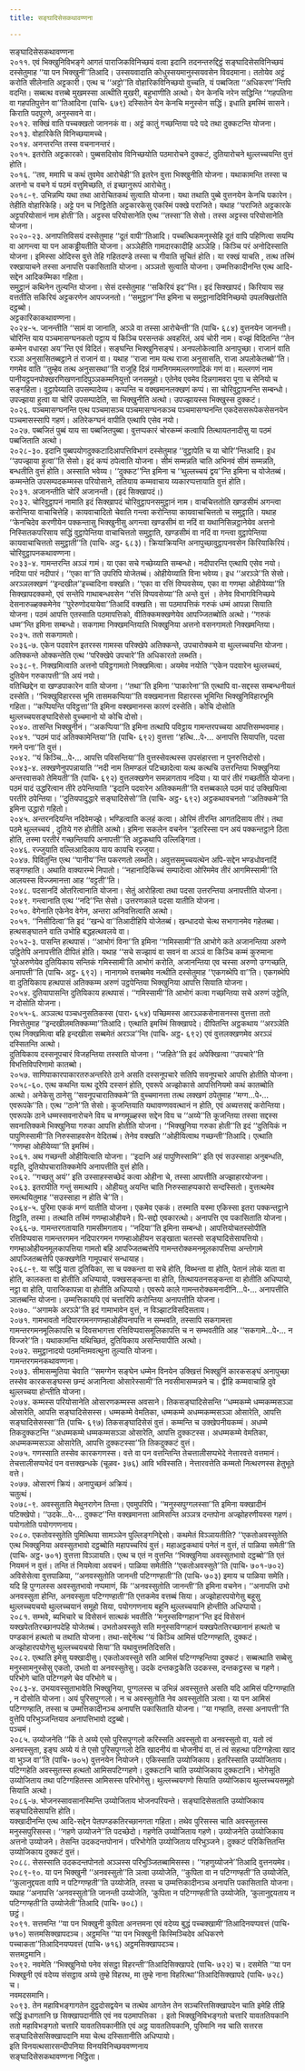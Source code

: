 ```yaml
---
title: सङ्घादिसेसकथावण्णना

---
```

सङ्घादिसेसकथावण्णना  
२०११. एवं भिक्खुनिविभङ्गे आगतं पाराजिकविनिच्छयं वत्वा इदानि तदनन्तरुद्दिट्ठं सङ्घादिसेसविनिच्छयं दस्सेतुमाह ‘‘या पन भिक्खुनी’’तिआदि। उस्सयवादाति कोधुस्सयमानुस्सयवसेन विवदमाना। ततोयेव अट्टं करोति सीलेनाति अट्टकारी। एत्थ च ‘‘अट्टो’’ति वोहारिकविनिच्छयो वुच्चति, यं पब्बजिता ‘‘अधिकरण’’न्तिपि वदन्ति। सब्बत्थ वत्तब्बे मुखमस्सा अत्थीति मुखरी, बहुभाणीति अत्थो। येन केनचि नरेन सद्धिन्ति ‘‘गहपतिना वा गहपतिपुत्तेन वा’’तिआदिना (पाचि॰ ६७९) दस्सितेन येन केनचि मनुस्सेन सद्धिं। इधाति इमस्मिं सासने। किराति पदपूरणे, अनुस्सवने वा।  
२०१२. सक्खिं वाति पच्चक्खतो जाननकं वा। अट्टं कातुं गच्छन्तिया पदे पदे तथा दुक्कटन्ति योजना।  
२०१३. वोहारिकेति विनिच्छयामच्चे।  
२०१४. अनन्तरन्ति तस्स वचनानन्तरं।  
२०१५. इतरोति अट्टकारको। पुब्बसदिसोव विनिच्छयोति पठमारोचने दुक्कटं, दुतियारोचने थुल्लच्चयन्ति वुत्तं होति।  
२०१६. ‘‘तव, ममापि च कथं तुवमेव आरोचेही’’ति इतरेन वुत्ता भिक्खुनीति योजना। यथाकामन्ति तस्सा च अत्तनो च वचने यं पठमं वत्तुमिच्छति, तं इच्छानुरूपं आरोचेतु।  
२०१८-९. उभिन्नम्पि यथा तथा आरोचितकथं सुत्वाति योजना। यथा तथाति पुब्बे वुत्तनयेन केनचि पकारेन। तेहीति वोहारिकेहि। अट्टे पन च निट्ठितेति अट्टकारकेसु एकस्मिं पक्खे पराजिते। यथाह ‘‘पराजिते अट्टकारके अट्टपरियोसानं नाम होती’’ति। अट्टस्स परियोसानेति एत्थ ‘‘तस्सा’’ति सेसो। तस्स अट्टस्स परियोसानेति योजना।  
२०२०-२३. अनापत्तिविसयं दस्सेतुमाह ‘‘दूतं वापी’’तिआदि। पच्चत्थिकमनुस्सेहि दूतं वापि पहिणित्वा सयम्पि वा आगन्त्वा या पन आकड्ढीयतीति योजना। अञ्ञेहीति गामदारकादीहि अञ्ञेहि। किञ्चि परं अनोदिस्साति योजना। इमिस्सा ओदिस्स वुत्ते तेहि गहितदण्डे तस्सा च गीवाति सूचितं होति। या रक्खं याचति , तत्थ तस्मिं रक्खायाचने तस्सा अनापत्ति पकासिताति योजना। अञ्ञतो सुत्वाति योजना। उम्मत्तिकादीनन्ति एत्थ आदि-सद्देन आदिकम्मिका गहिता।  
समुट्ठानं कथिनेन तुल्यन्ति योजना। सेसं दस्सेतुमाह ‘‘सकिरियं इद’’न्ति। इदं सिक्खापदं। किरियाय सह वत्ततीति सकिरियं अट्टकरणेन आपज्जनतो। ‘‘समुट्ठान’’न्ति इमिना च समुट्ठानादिविनिच्छयो उपलक्खितोति दट्ठब्बो।  
अट्टकारिकाकथावण्णना।  
२०२४-५. जानन्तीति ‘‘सामं वा जानाति, अञ्ञे वा तस्सा आरोचेन्ती’’ति (पाचि॰ ६८४) वुत्तनयेन जानन्ती। चोरिन्ति याय पञ्चमासग्घनकतो पट्ठाय यं किञ्चि परसन्तकं अवहरितं, अयं चोरी नाम। वज्झं विदितन्ति ‘‘तेन कम्मेन वधारहा अय’’न्ति एवं विदितं। सङ्घन्ति भिक्खुनिसङ्घं। अनपलोकेत्वाति अनापुच्छा। राजानं वाति रञ्ञा अनुसासितब्बट्ठाने तं राजानं वा। यथाह ‘‘राजा नाम यत्थ राजा अनुसासति, राजा अपलोकेतब्बो’’ति। गणमेव वाति ‘‘तुम्हेव तत्थ अनुसासथा’’ति राजूहि दिन्नं गामनिगममल्लगणादिकं गणं वा। मल्लगणं नाम पानीयट्ठपनपोक्खरणिखणनादिपुञ्ञकम्मनियुत्तो जनसमूहो। एतेनेव एवमेव दिन्नगामवरा पूगा च सेनियो च सङ्गहिता। वुट्ठापेय्याति उपसम्पादेय्य। कप्पन्ति च वक्खमानलक्खणं कप्पं। सा चोरिवुट्ठापनन्ति सम्बन्धो। उपज्झाया हुत्वा या चोरिं उपसम्पादेति, सा भिक्खुनीति अत्थो। उपज्झायस्स भिक्खुस्स दुक्कटं।  
२०२६. पञ्चमासग्घनन्ति एत्थ पञ्चमासञ्च पञ्चमासग्घनकञ्च पञ्चमासग्घनन्ति एकदेससरूपेकसेसनयेन पञ्चमासस्सापि गहणं। अतिरेकग्घनं वापीति एत्थापि एसेव नयो।  
२०२७. पब्बजितं पुब्बं याय सा पब्बजितपुब्बा। वुत्तप्पकारं चोरकम्मं कत्वापि तित्थायतनादीसु या पठमं पब्बजिताति अत्थो।  
२०२८-३०. इदानि पुब्बपयोगदुक्कटादिआपत्तिविभागं दस्सेतुमाह ‘‘वुट्ठापेति च या चोरि’’न्तिआदि। इध ‘‘उपज्झाया हुत्वा’’ति सेसो। इदं कप्पं ठपेत्वाति योजना। सीमं सम्मन्नति चाति अभिनवं सीमं सम्मन्नति, बन्धतीति वुत्तं होति। अस्साति भवेय्य। ‘‘दुक्कट’’न्ति इमिना च ‘‘थुल्लच्चयं द्वय’’न्ति इमिना च योजेतब्बं।  
कम्मन्तेति उपसम्पदकम्मस्स परियोसाने, ततियाय कम्मवाचाय य्यकारप्पत्तायाति वुत्तं होति।  
२०३१. अजानन्तीति चोरिं अजानन्ती। (इदं सिक्खापदं।)  
२०३२. चोरिवुट्ठापनं नामाति इदं सिक्खापदं चोरिवुट्ठापनसमुट्ठानं नाम। वाचचित्ततोति खण्डसीमं अगन्त्वा करोन्तिया वाचाचित्तेहि। कायवाचादितो चेवाति गन्त्वा करोन्तिया कायवाचाचित्ततो च समुट्ठाति। यथाह ‘‘केनचिदेव करणीयेन पक्कन्तासु भिक्खुनीसु अगन्त्वा खण्डसीमं वा नदिं वा यथानिसिन्नट्ठानेयेव अत्तनो निस्सितकपरिसाय सद्धिं वुट्ठापेन्तिया वाचाचित्ततो समुट्ठाति, खण्डसीमं वा नदिं वा गन्त्वा वुट्ठापेन्तिया कायवाचाचित्ततो समुट्ठाती’’ति (पाचि॰ अट्ठ॰ ६८३)। क्रियाक्रियन्ति अनापुच्छावुट्ठापनवसेन किरियाकिरियं।  
चोरिवुट्ठापनकथावण्णना।  
२०३३-४. गामन्तरन्ति अञ्ञं गामं। या एका सचे गच्छेय्याति सम्बन्धो। नदीपारन्ति एत्थापि एसेव नयो। नदिया पारं नदीपारं। ‘‘एका वा’’ति उपरिपि योजेतब्बं। ओहीयेय्याति विना भवेय्य। इध ‘‘अरञ्ञे’’ति सेसो। अरञ्ञलक्खणं ‘‘इन्दखील’’इच्चादिना वक्खति। ‘‘एका वा रत्तिं विप्पवसेय्य, एका वा गणम्हा ओहीयेय्या’’ति सिक्खापदक्कमो, एवं सन्तेपि गाथाबन्धवसेन ‘‘रत्तिं विप्पवसेय्या’’ति अन्ते वुत्तं । तेनेव विभागविनिच्छये देसनारुळ्हक्कमेनेव ‘‘पुरेरुणोदयायेवा’’तिआदिं वक्खति। सा पठमापत्तिकं गरुकं धम्मं आपन्ना सियाति योजना। पठमं आपत्ति एतस्साति पठमापत्तिको, वीतिक्कमक्खणेयेव आपज्जितब्बोति अत्थो। ‘‘गरुकं धम्म’’न्ति इमिना सम्बन्धो। सकगामा निक्खमन्तियाति भिक्खुनिया अत्तनो वसनगामतो निक्खमन्तिया।  
२०३५. ततो सकगामतो।  
२०३६-७. एकेन पदवारेन इतरस्स गामस्स परिक्खेपे अतिक्कन्ते, उपचारोक्कमे वा थुल्लच्चयन्ति योजना। अतिक्कन्ते ओक्कन्तेति एत्थ ‘‘परिक्खेपे उपचारे’’ति अधिकारतो लब्भति।  
२०३८-९. निक्खमित्वाति अत्तनो पविट्ठगामतो निक्खमित्वा। अयमेव नयोति ‘‘एकेन पदवारेन थुल्लच्चयं, दुतियेन गरुकापत्ती’’ति अयं नयो।  
वतिच्छिद्देन वा खण्डपाकारेन वाति योजना। ‘‘तथा’’ति इमिना ‘‘पाकारेना’’ति एत्थापि वा-सद्दस्स सम्बन्धनीयतं दस्सेति। ‘‘भिक्खुविहारस्स भूमि तासमकप्पिया’’ति वक्खमानत्ता विहारस्स भूमिन्ति भिक्खुनिविहारभूमि गहिता। ‘‘कप्पियन्ति पविट्ठत्ता’’ति इमिना वक्खमानस्स कारणं दस्सेति। कोचि दोसोति थुल्लच्चयसङ्घादिसेसो वुच्चमानो यो कोचि दोसो।  
२०४०. तासन्ति भिक्खुनीनं। ‘‘अकप्पिया’’ति इमिना तत्थापि पविट्ठाय गामन्तरपच्चया आपत्तिसम्भवमाह।  
२०४१. ‘‘पठमं पादं अतिक्कामेन्तिया’’ति (पाचि॰ ६९२) वुत्तत्ता ‘‘हत्थि…पे॰… अनापत्ति सियापत्ति, पदसा गमने पना’’ति वुत्तं।  
२०४२. ‘‘यं किञ्चि…पे॰… आपत्ति पविसन्तिया’’ति वुत्तस्सेवत्थस्स उपसंहारत्ता न पुनरुत्तिदोसो।  
२०४३-४. लक्खणेनुपपन्नायाति ‘‘नदी नाम तिमण्डलं पटिच्छादेत्वा यत्थ कत्थचि उत्तरन्तिया भिक्खुनिया अन्तरवासको तेमियती’’ति (पाचि॰ ६९२) वुत्तलक्खणेन समन्नागताय नदिया। या पारं तीरं गच्छतीति योजना।  
पठमं पादं उद्धरित्वान तीरे ठपेन्तियाति ‘‘इदानि पदवारेन अतिक्कमती’’ति वत्तब्बकाले पठमं पादं उक्खिपित्वा परतीरे ठपेन्तिया। ‘‘दुतियपादुद्धारे सङ्घादिसेसो’’ति (पाचि॰ अट्ठ॰ ६९२) अट्ठकथावचनतो ‘‘अतिक्कमे’’ति इमिना उद्धारो गहितो।  
२०४५. अन्तरनदियन्ति नदिवेमज्झे। भण्डित्वाति कलहं कत्वा। ओरिमं तीरन्ति आगतदिसाय तीरं। तथा पठमे थुल्लच्चयं , दुतिये गरु होतीति अत्थो। इमिना सकलेन वचनेन ‘‘इतरिस्सा पन अयं पक्कन्तट्ठाने ठिता होति, तस्मा परतीरं गच्छन्तियापि अनापत्ती’’ति अट्ठकथापि उल्लिङ्गिता।  
२०४६. रज्जुयाति वल्लिआदिकाय याय कायचि रज्जुया।  
२०४७. पिवितुन्ति एत्थ ‘‘पानीय’’न्ति पकरणतो लब्भति। अवुत्तसमुच्चयत्थेन अपि-सद्देन भण्डधोवनादिं सङ्गण्हाति। अथाति वाक्यारम्भे निपातो। ‘‘नहानादिकिच्चं सम्पादेत्वा ओरिममेव तीरं आगमिस्सामी’’ति आलयस्स विज्जमानत्ता आह ‘‘वट्टती’’ति।  
२०४८. पदसानदिं ओतरित्वानाति योजना। सेतुं आरोहित्वा तथा पदसा उत्तरन्तिया अनापत्तीति योजना।  
२०४९. गन्त्वानाति एत्थ ‘‘नदि’’न्ति सेसो। उत्तरणकाले पदसा यातीति योजना।  
२०५०. वेगेनाति एकेनेव वेगेन, अन्तरा अनिवत्तित्वाति अत्थो।  
२०५१. ‘‘निसीदित्वा’’ति इदं ‘‘खन्धे वा’’तिआदीहिपि योजेतब्बं। खन्धादयो चेत्थ सभागानमेव गहेतब्बा। हत्थसङ्घातने वाति उभोहि बद्धहत्थवलये वा।  
२०५२-३. पासन्ति हत्थपासं। ‘‘आभोगं विना’’ति इमिना ‘‘गमिस्सामी’’ति आभोगे कते अजानन्तिया अरुणे उट्ठितेपि अनापत्तीति दीपितं होति। यथाह ‘‘सचे सज्झायं वा सवनं वा अञ्ञं वा किञ्चि कम्मं कुरुमाना ‘पुरेअरुणेयेव दुतियिकाय सन्तिकं गमिस्सामी’ति आभोगं करोति, अजानन्तिया एव चस्सा अरुणो उग्गच्छति, अनापत्ती’’ति (पाचि॰ अट्ठ॰ ६९२)। नानागब्भे वत्तब्बमेव नत्थीति दस्सेतुमाह ‘‘एकगब्भेपि वा’’ति। एकगब्भेपि वा दुतियिकाय हत्थपासं अतिक्कम्म अरुणं उट्ठपेन्तिया भिक्खुनिया आपत्ति सियाति योजना।  
२०५४. दुतियापासन्ति दुतियिकाय हत्थपासं। ‘‘गमिस्सामी’’ति आभोगं कत्वा गच्छन्तिया सचे अरुणं उट्ठेति, न दोसोति योजना।  
२०५५-६. अञ्ञत्थ पञ्चधनुसतिकस्स (पारा॰ ६५४) पच्छिमस्स आरञ्ञकसेनासनस्स वुत्तत्ता ततो निवत्तेतुमाह ‘‘इन्दखीलमतिक्कम्मा’’तिआदि। एत्थाति इमस्मिं सिक्खापदे। दीपितन्ति अट्ठकथाय ‘‘अरञ्ञेति एत्थ निक्खमित्वा बहि इन्दखीला सब्बमेतं अरञ्ञ’’न्ति (पाचि॰ अट्ठ॰ ६९२) एवं वुत्तलक्खणमेव अरञ्ञं दस्सितन्ति अत्थो।  
दुतियिकाय दस्सनूपचारं विजहन्तिया तस्साति योजना। ‘‘जहिते’’ति इदं अपेक्खित्वा ‘‘उपचारे’’ति विभत्तिविपरिणामो कातब्बो।  
२०५७. साणिपाकारपाकारतरुअन्तरिते ठाने असति दस्सनूपचारे सतिपि सवनूपचारे आपत्ति होतीति योजना।  
२०५८-६०. एत्थ कथन्ति यत्थ दूरेपि दस्सनं होति, एवरूपे अज्झोकासे आपत्तिनियमो कथं कातब्बोति अत्थो। अनेकेसु ठानेसु ‘‘सवनूपचारातिक्कमे’’ति वुच्चमानत्ता तत्थ लक्खणं ठपेतुमाह ‘‘मग्ग…पे॰… एवरूपके’’ति। एत्थ ‘‘ठाने’’ति सेसो। कूजन्तियाति यथावण्णववत्थानं न होति, एवं अब्यत्तसद्दं करोन्तिया।  
एवरूपके ठाने धम्मस्सवनारोचने विय च मग्गमूळ्हस्स सद्देन विय च ‘‘अय्ये’’ति कूजन्तिया तस्सा सद्दस्स सवनातिक्कमे भिक्खुनिया गरुका आपत्ति होतीति योजना। ‘‘भिक्खुनिया गरुका होती’’ति इदं ‘‘दुतियिकं न पापुणिस्सामी’’ति निरुस्साहवसेन वेदितब्बं। तेनेव वक्खति ‘‘ओहीयित्वाथ गच्छन्ती’’तिआदि। एत्थाति ‘‘गणम्हा ओहीयेय्या’’ति इमस्मिं।  
२०६१. अथ गच्छन्ती ओहीयित्वाति योजना। ‘‘इदानि अहं पापुणिस्सामि’’ इति एवं सउस्साहा अनुबन्धति, वट्टति, दुतियोपचारातिक्कमेपि अनापत्तीति वुत्तं होति।  
२०६२. ‘‘गच्छतु अयं’’ इति उस्साहस्सच्छेदं कत्वा ओहीना चे, तस्सा आपत्तीति अज्झाहारयोजना।  
२०६३. इतरापीति गन्तुं समत्थापि। ओहीयतु अयन्ति चाति निरुस्साहप्पकारो सन्दस्सितो। वुत्तत्थमेव समत्थयितुमाह ‘‘सउस्साहा न होति चे’’ति।  
२०६४-५. पुरिमा एककं मग्गं यातीति योजना। एकमेव एककं। तस्माति यस्मा एकिस्सा इतरा पक्कन्तट्ठाने तिट्ठति, तस्मा। तत्थाति तस्मिं गणम्हाओहीयने। पि-सद्दो एवकारत्थो। अनापत्ति एव पकासिताति योजना।  
२०६६-७. गामन्तरगतायाति गामसीमगताय। ‘‘नदिया’’ति इमिना सम्बन्धो। आपत्तियोचतस्सोपीति रत्तिविप्पवास गामन्तरगमन नदिपारगमन गणम्हाओहीयन सङ्खाता चतस्सो सङ्घादिसेसापत्तियो। गणम्हाओहीयनमूलकापत्तिया गामतो बहि आपज्जितब्बत्तेपि गामन्तरोक्कमनमूलकापत्तिया अन्तोगामे आपज्जितब्बत्तेपि एकक्खणेति गामूपचारं सन्धायाह।  
२०६८-९. या सद्धिं याता दुतियिका, सा च पक्कन्ता वा सचे होति, विब्भन्ता वा होति, पेतानं लोकं याता वा होति, कालकता वा होतीति अधिप्पायो, पक्खसङ्कन्ता वा होति, तित्थायतनसङ्कन्ता वा होतीति अधिप्पायो, नट्ठा वा होति, पाराजिकापन्ना वा होतीति अधिप्पायो। एवरूपे काले गामन्तरोक्कमनादीनि…पे॰… अनापत्तीति ञातब्बन्ति योजना। उम्मत्तिकायपि एवं चत्तारिपि करोन्तिया अनापत्तीति योजना।  
२०७०. ‘‘अगामके अरञ्ञे’’ति इदं गामाभावेन वुत्तं, न विञ्झाटविसदिसताय।  
२०७१. गामभावतो नदिपारगमनगणम्हाओहीयनापत्ति न सम्भवति, तस्सापि सकगामत्ता गामन्तरगमनमूलिकापत्ति च दिवसभागत्ता रत्तिविप्पवासमूलिकापत्ति च न सम्भवतीति आह ‘‘सकगामे…पे॰… न विज्जरे’’ति। यथाकामन्ति यथिच्छितं, दुतियिकाय असन्तियापीति अत्थो।  
२०७२. समुट्ठानादयो पठमन्तिमवत्थुना तुल्याति योजना।  
गामन्तरगमनकथावण्णना।  
२०७३. सीमासम्मुतिया चेवाति ‘‘समग्गेन सङ्घेन धम्मेन विनयेन उक्खित्तं भिक्खुनिं कारकसङ्घं अनापुच्छा तस्सेव कारकसङ्घस्स छन्दं अजानित्वा ओसारेस्सामी’’ति नवसीमासम्मन्नने च। द्वीहि कम्मवाचाहि दुवे थुल्लच्चया होन्तीति योजना।  
२०७४. कम्मस्स परियोसानेति ओसारणकम्मस्स अवसाने। तिकसङ्घादिसेसन्ति ‘‘धम्मकम्मे धम्मकम्मसञ्ञा ओसारेति, आपत्ति सङ्घादिसेसस्स। धम्मकम्मे वेमतिका, धम्मकम्मे अधम्मकम्मसञ्ञा ओसारेति, आपत्ति सङ्घादिसेसस्सा’’ति (पाचि॰ ६९७) तिकसङ्घादिसेसं वुत्तं। कम्मन्ति च उक्खेपनीयकम्मं। अधम्मे तिकदुक्कटन्ति ‘‘अधम्मकम्मे धम्मकम्मसञ्ञा ओसारेति, आपत्ति दुक्कटस्स। अधम्मकम्मे वेमतिका, अधम्मकम्मसञ्ञा ओसारेति, आपत्ति दुक्कटस्सा’’ति तिकदुक्कटं वुत्तं।  
२०७५. गणस्साति तस्सेव कारकगणस्स। वत्ते वा पन वत्तन्तिन्ति तेचत्तालीसप्पभेदे नेत्तारवत्ते वत्तमानं। तेचत्तालीसप्पभेदं पन वत्तक्खन्धके (चूळव॰ ३७६) आवि भविस्सति। नेत्तारवत्तेति कम्मतो नित्थरणस्स हेतुभूते वत्ते।  
२०७७. ओसारणं क्रियं। अनापुच्छनं अक्रियं।  
चतुत्थं।  
२०७८-९. अवस्सुताति मेथुनरागेन तिन्ता। एवमुपरिपि। ‘‘मनुस्सपुग्गलस्सा’’ति इमिना यक्खादीनं पटिक्खेपो। ‘‘उदके…पे॰… दुक्कट’’न्ति वक्खमानत्ता आमिसन्ति अञ्ञत्र दन्तपोना अज्झोहरणीयस्स गहणं। पयोगतोति पयोगगणनाय।  
२०८०. एकतोवस्सुतेति पुमित्थिया सामञ्ञेन पुल्लिङ्गनिद्देसो। कथमेतं विञ्ञायतीति? ‘‘एकतोअवस्सुतेति एत्थ भिक्खुनिया अवस्सुतभावो दट्ठब्बोति महापच्चरियं वुत्तं। महाअट्ठकथायं पनेतं न वुत्तं, तं पाळिया समेती’’ति (पाचि॰ अट्ठ॰ ७०१) वुत्तत्ता विञ्ञायति। एत्थ च एतं न वुत्तन्ति ‘‘भिक्खुनिया अवस्सुतभावो दट्ठब्बो’’ति एतं नियमनं न वुत्तं। तन्ति तं नियमेत्वा अवचनं। पाळिया समेतीति ‘‘एकतोअवस्सुते’’ति (पाचि॰ ७०१-७०२) अविसेसेत्वा वुत्तपाळिया, ‘‘अनवस्सुतोति जानन्ती पटिग्गण्हाती’’ति (पाचि॰ ७०३) इमाय च पाळिया समेति। यदि हि पुग्गलस्स अवस्सुतभावो नप्पमाणं, किं ‘‘अनवस्सुतोति जानन्ती’’ति इमिना वचनेन। ‘‘अनापत्ति उभो अनवस्सुता होन्ति, अनवस्सुता पटिग्गण्हाती’’ति एत्तकमेव वत्तब्बं सिया। अज्झोहारपयोगेसु बहूसु थुल्लच्चयचयो थुल्लच्चयानं समूहो सिया, पयोगगणनाय बहूनि थुल्लच्चयानि होन्तीति अधिप्पायो।  
२०८१. सम्भवे, ब्यभिचारे च विसेसनं सात्थकं भवतीति ‘‘मनुस्सविग्गहान’’न्ति इदं विसेसनं यक्खपेततिरच्छानपदेहि योजेतब्बं। उभतोअवस्सुते सति मनुस्सविग्गहानं यक्खपेततिरच्छानानं हत्थतो च पण्डकानं हत्थतो च तथाति योजना। तथा-सद्देनेत्थ ‘‘यं किञ्चि आमिसं पटिग्गण्हाति, दुक्कटं। अज्झोहारपयोगेसु थुल्लच्चयचयो सिया’’ति यथावुत्तमतिदिसति।  
२०८२. एत्थाति इमेसु यक्खादीसु। एकतोअवस्सुते सति आमिसं पटिग्गण्हन्तिया दुक्कटं। सब्बत्थाति सब्बेसु मनुस्सामनुस्सेसु एकतो, उभतो वा अनवस्सुतेसु। उदके दन्तकट्ठकेति उदकस्स, दन्तकट्ठस्स च गहणे। परिभोगे चाति पटिग्गहणे चेव परिभोगे च।  
२०८३-४. उभयावस्सुताभावेति भिक्खुनिया, पुग्गलस्स च उभिन्नं अवस्सुतत्ते असति यदि आमिसं पटिग्गण्हाति , न दोसोति योजना। अयं पुरिसपुग्गलो। न च अवस्सुतोति नेव अवस्सुतोति ञत्वा। या पन आमिसं पटिग्गण्हाति, तस्सा च उम्मत्तिकादीनञ्च अनापत्ति पकासिताति योजना। ‘‘या गण्हाति, तस्सा अनापत्ती’’ति वुत्तेपि परिभुञ्जन्तियाव अनापत्तिभावो दट्ठब्बो।  
पञ्चमं।  
२०८५. उय्योजनेति ‘‘किं ते अय्ये एसो पुरिसपुग्गलो करिस्सति अवस्सुतो वा अनवस्सुतो वा, यतो त्वं अनवस्सुता, इङ्घ अय्ये यं ते एसो पुरिसपुग्गलो देति खादनीयं वा भोजनीयं वा, तं त्वं सहत्था पटिग्गहेत्वा खाद वा भुञ्ज वा’’ति (पाचि॰ ७०५) वुत्तनयेन नियोजने। एकिस्साति उय्योजिकाय। इतरिस्साति उय्योजिताय। पटिग्गहेति अवस्सुतस्स हत्थतो आमिसपटिग्गहणे। दुक्कटानि चाति उय्योजिकाय दुक्कटानि। भोगेसूति उय्योजिताय तथा पटिग्गहितस्स आमिसस्स परिभोगेसु। थुल्लच्चयगणो सियाति उय्योजिकाय थुल्लच्चयसमूहो सियाति अत्थो।  
२०८६-७. भोजनस्सावसानस्मिन्ति उय्योजिताय भोजनपरियन्ते। सङ्घादिसेसताति उय्योजिकाय सङ्घादिसेसापत्ति होति।  
यक्खादीनन्ति एत्थ आदि-सद्देन पेतपण्डकतिरच्छानगता गहिता। तथेव पुरिसस्स चाति अवस्सुतस्स मनुस्सपुरिसस्स। ‘‘गहणे उय्योजने’’ति पदच्छेदो। गहणेति उय्योजिताय गहणे। उय्योजनेति उय्योजिकाय अत्तनो उय्योजने। तेसन्ति उदकदन्तपोनानं। परिभोगेति उय्योजिताय परिभुञ्जने। दुक्कटं परिकित्तितन्ति उय्योजिकाय दुक्कटं वुत्तं।  
२०८८. सेसस्साति उदकदन्तपोनतो अञ्ञस्स परिभुञ्जितब्बामिसस्स। ‘‘गहणुय्योजने’’तिआदि वुत्तनयमेव।  
२०८९-९०. या पन भिक्खुनी ‘‘अनवस्सुतो’’ति ञत्वा उय्योजेति, ‘‘कुपिता वा न पटिग्गण्हती’’ति उय्योजेति, ‘‘कुलानुद्दयता वापि न पटिग्गण्हती’’ति उय्योजेति, तस्सा च उम्मत्तिकादीनञ्च अनापत्ति पकासिताति योजना। यथाह ‘‘अनापत्ति ‘अनवस्सुतो’ति जानन्ती उय्योजेति, ‘कुपिता न पटिग्गण्हती’ति उय्योजेति, ‘कुलानुद्दयताय न पटिग्गण्हती’ति उय्योजेती’’तिआदि (पाचि॰ ७०८)।  
छट्ठं।  
२०९१. सत्तमन्ति ‘‘या पन भिक्खुनी कुपिता अनत्तमना एवं वदेय्य बुद्धं पच्चक्खामी’’तिआदिनयप्पवत्तं (पाचि॰ ७१०) सत्तमसिक्खापदञ्च। अट्ठमन्ति ‘‘या पन भिक्खुनी किस्मिञ्चिदेव अधिकरणे पच्चाकता’’तिआदिनयप्पवत्तं (पाचि॰ ७१६) अट्ठमसिक्खापदञ्च।  
सत्तमट्ठमानि।  
२०९२. नवमेति ‘‘भिक्खुनियो पनेव संसट्ठा विहरन्ती’’तिआदिसिक्खापदे (पाचि॰ ७२२) च। दसमेति ‘‘या पन भिक्खुनी एवं वदेय्य संसट्ठाव अय्ये तुम्हे विहरथ, मा तुम्हे नाना विहरित्था’’तिआदिसिक्खापदे (पाचि॰ ७२८) च।  
नवमदसमानि।  
२०९३. तेन महाविभङ्गागतेन दुट्ठदोसद्वयेन च तत्थेव आगतेन तेन सञ्चरित्तसिक्खापदेन चाति इमेहि तीहि सद्धिं इधागतानि छ सिक्खापदानीति एवं नव पठमापत्तिका । इतो भिक्खुनिविभङ्गतो चत्तारि यावततियकानि ततो महाविभङ्गतो चत्तारि यावततियकानीति एवं अट्ठ यावततियकानि, पुरिमानि नव चाति सत्तरस सङ्घादिसेससिक्खापदानि मया चेत्थ दस्सितानीति अधिप्पायो।  
इति विनयत्थसारसन्दीपनिया विनयविनिच्छयवण्णनाय  
सङ्घादिसेसकथावण्णना निट्ठिता।  